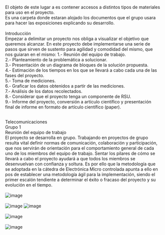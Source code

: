 El objeto de este lugar a es contener accesos  a distintos tipos de materiales
para uso en el proyecto.<br />
Es una carpeta donde estaran alojado los documentos que el grupo
usara para hacer las exposiciones explicando su desarrollo.<br />
<br />
Introducción <br />
Empezar a delimitar un proyecto nos obliga a visualizar el objetivo que queremos 
alcanzar. En este proyecto debe implementarse una serie de pasos que sirven de
sustento para agilidad y comodidad del mismo, que nos guiaran en el mismo:
1.- Reunión del equipo de trabajo.<br />
2.- Planteamiento de la problemática a solucionar.<br />
3.- Presentación de un diagrama de bloques de la solución propuesta.<br />
4.- Estimación de los tiempos en los que se llevará a cabo cada una de las fases 
del proyecto.<br />
5.- Toma de mediciones.<br />
6.- Graficar los datos obtenidos a partir de las mediciones.<br />
7.- Análisis de los datos recolectados.<br />
8.- Considerar que el proyecto tenga un componente de RSU.<br />
9.- Informe del proyecto, conversión a artículo científico y presentación final de
informe en formato de artículo científico (paper).<br />
<br />
 
 
Telecomunicaciones<br />
Grupo 1<br />
Reunión del equipo de trabajo <br />
El proyecto se desarrolla en grupo. Trabajando en proyectos de grupo resulta vital 
definir normas de comunicación, colaboración y participación, que nos servirán de 
orientación para el comportamiento general de cada uno de los miembros del equipo 
de trabajo. Sentar los pilares de cómo se llevará a cabo el proyecto ayudará a que 
todos los miembros se desenvuelvan con confianza y soltura. Es por ello que la 
metodología que se adoptada en la cátedra de Electrónica Micro controlada apunta 
a ello en pos de establecer una metodología ágil para la implementación, siendo el 
primer escalón tendiente a determinar el éxito o fracaso del proyecto y su evolución 
en el tiempo.<br />
<br />
![image](https://user-images.githubusercontent.com/98425890/191353777-305b2984-25f4-4d0f-bc57-07ecf8fd0f68.png)
<br />
<br />
![image](https://user-images.githubusercontent.com/98425890/191353977-b3fccd65-0ce0-44fd-91ca-3b1adaab50d7.png)
![image](https://user-images.githubusercontent.com/98425890/191354030-20cb2435-ea15-41c0-8dc7-11e53d7394aa.png)
<br />
<br />
![image](https://user-images.githubusercontent.com/98425890/191354990-215d4498-6822-4e54-b49a-6b9459258f23.png)
<br />
<br />
![image](https://user-images.githubusercontent.com/98425890/191355607-039f0a0d-cc5c-4870-a950-42b6e813294c.png)


